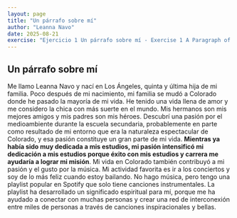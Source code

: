 ```yaml
---
layout: page
title: "Un párrafo sobre mí"
author: "Leanna Navo"
date: 2025-08-21
exercise: "Ejercicio 1 Un párrafo sobre mí - Exercise 1 A Paragraph of Me"
---
```


## Un párrafo sobre mí

Me llamo Leanna Navo y nací en Los Ángeles, quinta y última hija de mi familia. Poco después de mi nacimiento, mi familia se mudó a Colorado donde he pasado la mayoría de mi vida. He tenido una vida llena de amor y me considero la chica con más suerte en el mundo. Mis hermanos son mis mejores amigos y mis padres son mis héroes. Descubrí una pasión por el medioambiente durante la escuela secundaria, probablemente en parte como resultado de mi entorno que era la naturaleza espectacular de Colorado, y esa pasión constituye un gran parte de mi vida. **Mientras ya había sido muy dedicada a mis estudios, mi pasión intensificó mi dedicación a mis estudios porque éxito con mis estudios y carrera me ayudaría a lograr mi misión**. Mi vida en Colorado también contribuyó a mi pasión y el gusto por la música. Mi actividad favorita es ir a los conciertos y soy de lo más feliz cuando estoy bailando. No hago música, pero tengo una playlist popular en Spotify que solo tiene canciones instrumentales. La playlist ha desarrollado un significado espiritual para mí, porque me ha ayudado a conectar con muchas personas y crear una red de interconexión entre miles de personas a través de canciones inspiracionales y bellas. 
